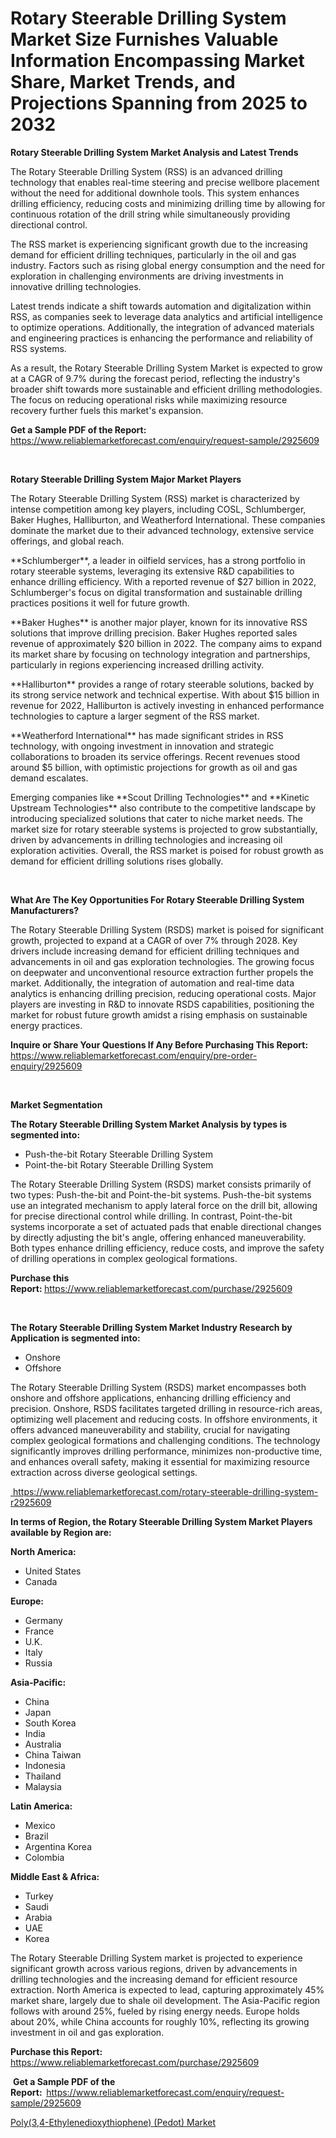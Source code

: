 <p><h1>Rotary Steerable Drilling System Market Size Furnishes Valuable Information Encompassing Market Share, Market Trends, and Projections Spanning from 2025 to 2032</h1></p><p><strong>Rotary Steerable Drilling System Market Analysis and Latest Trends</strong></p>
<p><p>The Rotary Steerable Drilling System (RSS) is an advanced drilling technology that enables real-time steering and precise wellbore placement without the need for additional downhole tools. This system enhances drilling efficiency, reducing costs and minimizing drilling time by allowing for continuous rotation of the drill string while simultaneously providing directional control. </p><p>The RSS market is experiencing significant growth due to the increasing demand for efficient drilling techniques, particularly in the oil and gas industry. Factors such as rising global energy consumption and the need for exploration in challenging environments are driving investments in innovative drilling technologies. </p><p>Latest trends indicate a shift towards automation and digitalization within RSS, as companies seek to leverage data analytics and artificial intelligence to optimize operations. Additionally, the integration of advanced materials and engineering practices is enhancing the performance and reliability of RSS systems. </p><p>As a result, the Rotary Steerable Drilling System Market is expected to grow at a CAGR of 9.7% during the forecast period, reflecting the industry's broader shift towards more sustainable and efficient drilling methodologies. The focus on reducing operational risks while maximizing resource recovery further fuels this market's expansion.</p></p>
<p><strong>Get a Sample PDF of the Report:&nbsp;</strong> <a href="https://www.reliablemarketforecast.com/enquiry/request-sample/2925609?utm_campaign=2750&utm_medium=2&utm_source=Github&utm_content=ia&utm_term=12032025&utm_id=rotary-steerable-drilling-system">https://www.reliablemarketforecast.com/enquiry/request-sample/2925609</a></p>
<p>&nbsp;</p>
<p><strong>Rotary Steerable Drilling System Major Market Players</strong></p>
<p><p>The Rotary Steerable Drilling System (RSS) market is characterized by intense competition among key players, including COSL, Schlumberger, Baker Hughes, Halliburton, and Weatherford International. These companies dominate the market due to their advanced technology, extensive service offerings, and global reach.</p><p>**Schlumberger**, a leader in oilfield services, has a strong portfolio in rotary steerable systems, leveraging its extensive R&D capabilities to enhance drilling efficiency. With a reported revenue of $27 billion in 2022, Schlumberger's focus on digital transformation and sustainable drilling practices positions it well for future growth.</p><p>**Baker Hughes** is another major player, known for its innovative RSS solutions that improve drilling precision. Baker Hughes reported sales revenue of approximately $20 billion in 2022. The company aims to expand its market share by focusing on technology integration and partnerships, particularly in regions experiencing increased drilling activity.</p><p>**Halliburton** provides a range of rotary steerable solutions, backed by its strong service network and technical expertise. With about $15 billion in revenue for 2022, Halliburton is actively investing in enhanced performance technologies to capture a larger segment of the RSS market.</p><p>**Weatherford International** has made significant strides in RSS technology, with ongoing investment in innovation and strategic collaborations to broaden its service offerings. Recent revenues stood around $5 billion, with optimistic projections for growth as oil and gas demand escalates.</p><p>Emerging companies like **Scout Drilling Technologies** and **Kinetic Upstream Technologies** also contribute to the competitive landscape by introducing specialized solutions that cater to niche market needs. The market size for rotary steerable systems is projected to grow substantially, driven by advancements in drilling technologies and increasing oil exploration activities. Overall, the RSS market is poised for robust growth as demand for efficient drilling solutions rises globally.</p></p>
<p>&nbsp;</p>
<p><strong>What Are The Key Opportunities For Rotary Steerable Drilling System Manufacturers?</strong></p>
<p><p>The Rotary Steerable Drilling System (RSDS) market is poised for significant growth, projected to expand at a CAGR of over 7% through 2028. Key drivers include increasing demand for efficient drilling techniques and advancements in oil and gas exploration technologies. The growing focus on deepwater and unconventional resource extraction further propels the market. Additionally, the integration of automation and real-time data analytics is enhancing drilling precision, reducing operational costs. Major players are investing in R&D to innovate RSDS capabilities, positioning the market for robust future growth amidst a rising emphasis on sustainable energy practices.</p></p>
<p><strong>Inquire or Share Your Questions If Any Before Purchasing This Report:</strong> <a href="https://www.reliablemarketforecast.com/enquiry/pre-order-enquiry/2925609?utm_campaign=2750&utm_medium=2&utm_source=Github&utm_content=ia&utm_term=12032025&utm_id=rotary-steerable-drilling-system">https://www.reliablemarketforecast.com/enquiry/pre-order-enquiry/2925609</a></p>
<p>&nbsp;</p>
<p><strong>Market Segmentation</strong></p>
<p><strong>The Rotary Steerable Drilling System Market Analysis by types is segmented into:</strong></p>
<p><ul><li>Push-the-bit Rotary Steerable Drilling System</li><li>Point-the-bit Rotary Steerable Drilling System</li></ul></p>
<p><p>The Rotary Steerable Drilling System (RSDS) market consists primarily of two types: Push-the-bit and Point-the-bit systems. Push-the-bit systems use an integrated mechanism to apply lateral force on the drill bit, allowing for precise directional control while drilling. In contrast, Point-the-bit systems incorporate a set of actuated pads that enable directional changes by directly adjusting the bit's angle, offering enhanced maneuverability. Both types enhance drilling efficiency, reduce costs, and improve the safety of drilling operations in complex geological formations.</p></p>
<p><strong>Purchase this Report:&nbsp;</strong><a href="https://www.reliablemarketforecast.com/purchase/2925609?utm_campaign=2750&utm_medium=2&utm_source=Github&utm_content=ia&utm_term=12032025&utm_id=rotary-steerable-drilling-system">https://www.reliablemarketforecast.com/purchase/2925609</a></p>
<p>&nbsp;</p>
<p><strong>The Rotary Steerable Drilling System Market Industry Research by Application is segmented into:</strong></p>
<p><ul><li>Onshore</li><li>Offshore</li></ul></p>
<p><p>The Rotary Steerable Drilling System (RSDS) market encompasses both onshore and offshore applications, enhancing drilling efficiency and precision. Onshore, RSDS facilitates targeted drilling in resource-rich areas, optimizing well placement and reducing costs. In offshore environments, it offers advanced maneuverability and stability, crucial for navigating complex geological formations and challenging conditions. The technology significantly improves drilling performance, minimizes non-productive time, and enhances overall safety, making it essential for maximizing resource extraction across diverse geological settings.</p></p>
<p><a href="https://www.reliablemarketforecast.com/rotary-steerable-drilling-system-r2925609?utm_campaign=2750&utm_medium=2&utm_source=Github&utm_content=ia&utm_term=12032025&utm_id=rotary-steerable-drilling-system">&nbsp;https://www.reliablemarketforecast.com/rotary-steerable-drilling-system-r2925609</a></p>
<p><strong>In terms of Region, the Rotary Steerable Drilling System Market Players available by Region are:</strong></p>
<p>
    <p> <strong> North America: </strong>
        <ul>
            <li>United States</li>
            <li>Canada</li>
        </ul>
        </p> 
    <p> <strong> Europe: </strong>
        <ul>
            <li>Germany</li>
            <li>France</li>
            <li>U.K.</li>
            <li>Italy</li>
            <li>Russia</li>
        </ul>
        </p> 
    <p> <strong> Asia-Pacific: </strong>
        <ul>
            <li>China</li>
            <li>Japan</li>
            <li>South Korea</li>
            <li>India</li>
            <li>Australia</li>
            <li>China Taiwan</li>
            <li>Indonesia</li>
            <li>Thailand</li>
            <li>Malaysia</li>
        </ul>
        </p> 
    <p> <strong> Latin America: </strong>
        <ul>
            <li>Mexico</li>
            <li>Brazil</li>
            <li>Argentina Korea</li>
            <li>Colombia</li>
        </ul>
        </p> 
    <p> <strong> Middle East & Africa: </strong>
        <ul>
            <li>Turkey</li>
            <li>Saudi</li>
            <li>Arabia</li>
            <li>UAE</li>
            <li>Korea</li>
        </ul>
    </p>
    </p>
<p><p>The Rotary Steerable Drilling System market is projected to experience significant growth across various regions, driven by advancements in drilling technologies and the increasing demand for efficient resource extraction. North America is expected to lead, capturing approximately 45% market share, largely due to shale oil development. The Asia-Pacific region follows with around 25%, fueled by rising energy needs. Europe holds about 20%, while China accounts for roughly 10%, reflecting its growing investment in oil and gas exploration.</p></p>
<p><strong>Purchase this Report: </strong><a href="https://www.reliablemarketforecast.com/purchase/2925609?utm_campaign=2750&utm_medium=2&utm_source=Github&utm_content=ia&utm_term=12032025&utm_id=rotary-steerable-drilling-system">https://www.reliablemarketforecast.com/purchase/2925609</a></p>
<p>&nbsp;<strong>Get a Sample PDF of the Report:&nbsp;&nbsp;</strong><a href="https://www.reliablemarketforecast.com/enquiry/request-sample/2925609?utm_campaign=2750&utm_medium=2&utm_source=Github&utm_content=ia&utm_term=12032025&utm_id=rotary-steerable-drilling-system">https://www.reliablemarketforecast.com/enquiry/request-sample/2925609</a></p>
<p><strong></strong></p>
<p><p><a href="https://github.com/raffadongraffadong/Market-Research-Report-List-1/blob/main/poly34-ethylenedioxythiophene-pedot-market.md?utm_campaign=2750&utm_medium=2&utm_source=Github&utm_content=ia&utm_term=12032025&utm_id=rotary-steerable-drilling-system">Poly(3,4-Ethylenedioxythiophene) (Pedot) Market</a></p></p>